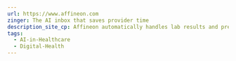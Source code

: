 ```yaml
---
url: https://www.affineon.com
zinger: The AI inbox that saves provider time
description_site_cp: Affineon automatically handles lab results and prescription renewals, so clinical teams can spend less time in their inbox and more time on what matters.
tags:
  - AI-in-Healthcare
  - Digital-Health
---
```

